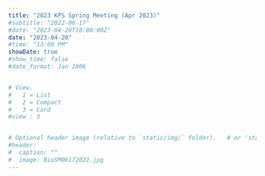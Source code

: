 ```yaml
---
title: "2023 KPS Spring Meeting (Apr 2023)"
#subtitle: "2022-06-17"
#date: "2023-04-20T18:00:00Z"
date: "2023-04-20"
#time: "13:00 PM"
showDate: true
#show_time: false
#date_format: Jan 2006


# View.
#   1 = List
#   2 = Compact
#   3 = Card
#view : 3


# Optional header image (relative to `static/img/` folder).   # or 'static/media' folder ?
#header:
#  caption: ""
#  image: BioSM06172022.jpg
---
```


